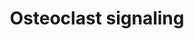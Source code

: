 ---
annotations:
- id: PW:0000003
  parent: signaling pathway
  type: Pathway Ontology
  value: signaling pathway
- id: PW:0000650
  parent: signaling pathway
  type: Pathway Ontology
  value: signaling pathway pertinent to development
- id: CL:0000092
  parent: animal cell
  type: Cell Type Ontology
  value: osteoclast
authors:
- Ehsiao
- AlexanderPico
- MaintBot
- Samuel Sklar
- Khanspers
- Ddigles
- Egonw
- Mkutmon
- Jessev1993
- Eweitz
citedin:
- link: PMC8155553
description: Signaling pathways involved in osteoclast activation.   Proteins on this
  pathway have targeted assays available via the [https://assays.cancer.gov/available_assays?wp_id=WP12
  CPTAC Assay Portal]
last-edited: 2021-05-15
organisms:
- Homo sapiens
redirect_from:
- /index.php/Pathway:WP12
- /instance/WP12
- /instance/WP12_rr116896
revision: r116896
schema-jsonld:
- '@context': https://schema.org/
  '@id': https://wikipathways.github.io/pathways/WP12.html
  '@type': Dataset
  creator:
    '@type': Organization
    name: WikiPathways
  description: Signaling pathways involved in osteoclast activation.   Proteins on
    this pathway have targeted assays available via the [https://assays.cancer.gov/available_assays?wp_id=WP12
    CPTAC Assay Portal]
  keywords:
  - AIMP2
  - Ca2+
  - Cathepsin K
  - H+
  - H+ ATPase
  - IFN-b
  - MAPK8
  - Na+
  - Na+/H+ transporter
  - OGR1
  - OPG
  - Osteopontin
  - PDGFB
  - Pi
  - RANK
  - RANK ligand
  - TRAP
  - TRPV
  - Type 1 interferon receptor
  - b3 integrin
  license: CC0
  name: Osteoclast signaling
seo: CreativeWork
title: Osteoclast signaling
wpid: WP12
---
